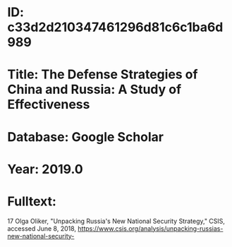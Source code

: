 # ID: c33d2d210347461296d81c6c1ba6d989
# Title: The Defense Strategies of China and Russia: A Study of Effectiveness
# Database: Google Scholar
# Year: 2019.0
# Fulltext:
17 Olga Oliker, "Unpacking Russia's New National Security Strategy," CSIS, accessed June 8, 2018, https://www.csis.org/analysis/unpacking-russias-new-national-security-